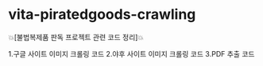 # vita-piratedgoods-crawling
💥[불법복제품 판독 프로젝트 관련 코드 정리]💥

1️.구글 사이트 이미지 크롤링 코드
2️.야후 사이트 이미지 크롤링 코드
3️.PDF 추출 코드
